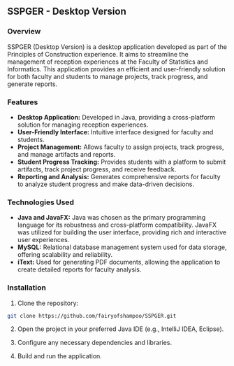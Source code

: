 ## SSPGER - Desktop Version

### Overview

SSPGER (Desktop Version) is a desktop application developed as part of the Principles of Construction experience. It aims to streamline the management of reception experiences at the Faculty of Statistics and Informatics. This application provides an efficient and user-friendly solution for both faculty and students to manage projects, track progress, and generate reports.

### Features

- **Desktop Application:** Developed in Java, providing a cross-platform solution for managing reception experiences.
- **User-Friendly Interface:** Intuitive interface designed for faculty and students.
- **Project Management:** Allows faculty to assign projects, track progress, and manage artifacts and reports.
- **Student Progress Tracking:** Provides students with a platform to submit artifacts, track project progress, and receive feedback.
- **Reporting and Analysis:** Generates comprehensive reports for faculty to analyze student progress and make data-driven decisions.

### Technologies Used

- **Java and JavaFX:** Java was chosen as the primary programming language for its robustness and cross-platform compatibility. JavaFX was utilized for building the user interface, providing rich and interactive user experiences.
- **MySQL:** Relational database management system used for data storage, offering scalability and reliability.
- **iText:** Used for generating PDF documents, allowing the application to create detailed reports for faculty analysis.

### Installation

1. Clone the repository:

```bash
git clone https://github.com/fairyofshampoo/SSPGER.git
```

2. Open the project in your preferred Java IDE (e.g., IntelliJ IDEA, Eclipse).

3. Configure any necessary dependencies and libraries.

4. Build and run the application.
